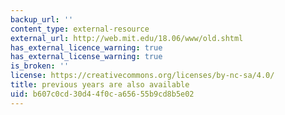 ```yaml
---
backup_url: ''
content_type: external-resource
external_url: http://web.mit.edu/18.06/www/old.shtml
has_external_licence_warning: true
has_external_license_warning: true
is_broken: ''
license: https://creativecommons.org/licenses/by-nc-sa/4.0/
title: previous years are also available
uid: b607c0cd-30d4-4f0c-a656-55b9cd8b5e02
---
```

